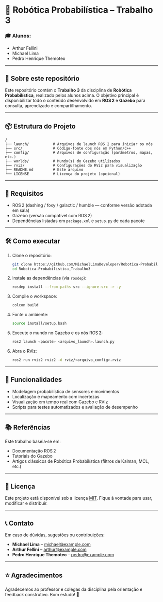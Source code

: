 # 🤖 Robótica Probabilística – Trabalho 3

### 🎓 Alunos:
- Arthur Fellini  
- Michael Lima  
- Pedro Henrique Themoteo  

---

## 📘 Sobre este repositório

Este repositório contém o **Trabalho 3** da disciplina de **Robótica Probabilística**, realizado pelos alunos acima. O objetivo principal é disponibilizar todo o conteúdo desenvolvido em **ROS 2** e **Gazebo** para consulta, aprendizado e compartilhamento.

---

## 📦 Estrutura do Projeto

```
/
├── launch/           # Arquivos de launch ROS 2 para iniciar os nós
├── src/              # Código‑fonte dos nós em Python/C++
├── config/           # Arquivos de configuração (parâmetros, mapas, etc.)
├── worlds/           # Mundo(s) do Gazebo utilizados
├── rviz/             # Configurações do RViz para visualização
├── README.md         # Este arquivo
└── LICENSE           # Licença do projeto (opcional)
```

---

## 🚀 Requisitos

- ROS 2 (dashing / foxy / galactic / humble — conforme versão adotada em sala)  
- Gazebo (versão compatível com ROS 2)  
- Dependências listadas em `package.xml` e `setup.py` de cada pacote

---

## 🛠️ Como executar

1. Clone o repositório:
   ```bash
   git clone https://github.com/MichaelLimaDeveloper/Robotica-Probabilistica_Trabalho3.git
   cd Robotica-Probabilistica_Trabalho3
   ```

2. Instale as dependências (via `rosdep`):
   ```bash
   rosdep install --from-paths src --ignore-src -r -y
   ```

3. Compile o workspace:
   ```bash
   colcon build
   ```

4. Fonte o ambiente:
   ```bash
   source install/setup.bash
   ```

5. Execute o mundo no Gazebo e os nós ROS 2:
   ```bash
   ros2 launch <pacote> <arquivo_launch>.launch.py
   ```

6. Abra o RViz:
   ```bash
   ros2 run rviz2 rviz2 -d rviz/<arquivo_config>.rviz
   ```

---

## 🧭 Funcionalidades

- Modelagem probabilística de sensores e movimentos  
- Localização e mapeamento com incertezas  
- Visualização em tempo real com Gazebo e RViz  
- Scripts para testes automatizados e avaliação de desempenho

---

## 📚 Referências

Este trabalho baseia‑se em:

- Documentação ROS 2  
- Tutoriais do Gazebo  
- Artigos clássicos de Robótica Probabilística (filtros de Kalman, MCL, etc.)

---

## 📝 Licença

Este projeto está disponível sob a licença [MIT](LICENSE). Fique à vontade para usar, modificar e distribuir.

---

## 📞 Contato

Em caso de dúvidas, sugestões ou contribuições:

- **Michael Lima** – michael@example.com  
- **Arthur Fellini** – arthur@example.com  
- **Pedro Henrique Themoteo** – pedro@example.com  

---

## ⭐ Agradecimentos

Agradecemos ao professor e colegas da disciplina pela orientação e feedback construtivo. Bom estudo! 🚀
